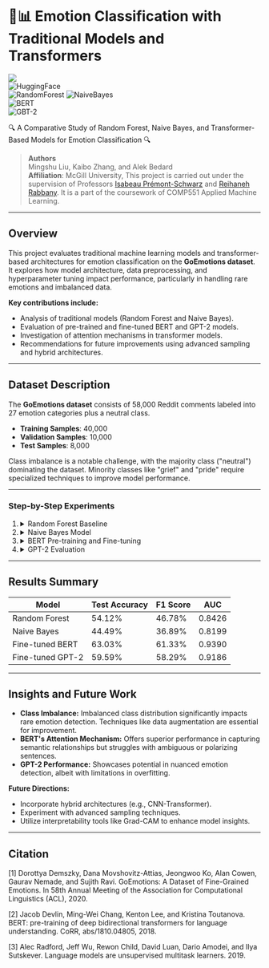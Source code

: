 # 🧠📊 Emotion Classification with Traditional Models and Transformers  
![](https://img.shields.io/badge/python-3.10%2B-blue?logo=Python)  
![HuggingFace](https://img.shields.io/badge/huggingface-transformers-yellow?logo=huggingface)  
![RandomForest](https://img.shields.io/badge/Random%20Forest-parametric_model-green)
![NaiveBayes](https://img.shields.io/badge/Naive%20Bayes-nonparametric_model-lightblue)  
![BERT](https://img.shields.io/badge/BERT-fine_tuning-red)  
![GBT-2](https://img.shields.io/badge/GBT2-fine_tuning-lightgray)  

🔍 A Comparative Study of Random Forest, Naive Bayes, and Transformer-Based Models for Emotion Classification 🔍  

> **Authors**  
> Mingshu Liu, Kaibo Zhang, and Alek Bedard  
> **Affiliation**: McGill University, This project is carried out under the supervision of Professors [Isabeau Prémont-Schwarz](https://www.cs.mcgill.ca/~isabeau/) and [Reihaneh Rabbany](http://www.reirab.com/). It is a part of the coursework of COMP551 Applied Machine Learning.

---

## Overview  

This project evaluates traditional machine learning models and transformer-based architectures for emotion classification on the **GoEmotions dataset**. It explores how model architecture, data preprocessing, and hyperparameter tuning impact performance, particularly in handling rare emotions and imbalanced data.  

**Key contributions include:**  
- Analysis of traditional models (Random Forest and Naive Bayes).  
- Evaluation of pre-trained and fine-tuned BERT and GPT-2 models.  
- Investigation of attention mechanisms in transformer models.  
- Recommendations for future improvements using advanced sampling and hybrid architectures.  

---

## Dataset Description  

The **GoEmotions dataset** consists of 58,000 Reddit comments labeled into 27 emotion categories plus a neutral class.  

- **Training Samples**: 40,000  
- **Validation Samples**: 10,000  
- **Test Samples**: 8,000  

Class imbalance is a notable challenge, with the majority class ("neutral") dominating the dataset. Minority classes like "grief" and "pride" require specialized techniques to improve model performance.  

---

### Step-by-Step Experiments  

1. <details>  
    <summary>Random Forest Baseline</summary>  

    - Leveraged bag-of-words representation for text features.  
    - Achieved **training accuracy: 99.61%** and **test accuracy: 54.12%**, indicating significant overfitting.  
    - Struggled with rare emotions due to shallow feature representations.  
   </details>  

2. <details>  
    <summary>Naive Bayes Model</summary>  

    - Tuned smoothing hyperparameter (`alpha`) for optimal performance.  
    - Test accuracy: **44.49%**, F1 score: **36.89%**, and AUC: **0.8199%.**  
    - Highlighted limitations of the independence assumption in nuanced text classification.  
   </details>  

3. <details>  
    <summary>BERT Pre-training and Fine-tuning</summary>  

    - Pre-trained BERT struggled with **test accuracy: 3.33%**.  
    - Fine-tuned BERT achieved **accuracy: 63.03%, F1 score: 61.33%, and AUC: 0.9390%.**  
    - Attention analysis revealed strengths in token-level embedding and contextual relationships but struggled with rare emotions.  
   </details>  

4. <details>  
    <summary>GPT-2 Evaluation</summary>  

    - Fine-tuned GPT-2 achieved **accuracy: 59.59%** and **AUC: 0.9186%.**  
    - Demonstrated improvements over pre-trained performance but exhibited signs of overfitting.  
   </details>  

---

## Results Summary  

| Model                | Test Accuracy | F1 Score | AUC   |  
|----------------------|---------------|----------|-------|  
| Random Forest        | 54.12%        | 46.78%   | 0.8426 |  
| Naive Bayes          | 44.49%        | 36.89%   | 0.8199 |  
| Fine-tuned BERT      | 63.03%        | 61.33%   | 0.9390 |  
| Fine-tuned GPT-2     | 59.59%        | 58.29%   | 0.9186 |  

---

## Insights and Future Work  

- **Class Imbalance:** Imbalanced class distribution significantly impacts rare emotion detection. Techniques like data augmentation are essential for improvement.  
- **BERT's Attention Mechanism:** Offers superior performance in capturing semantic relationships but struggles with ambiguous or polarizing sentences.  
- **GPT-2 Performance:** Showcases potential in nuanced emotion detection, albeit with limitations in overfitting.  

**Future Directions:**  
- Incorporate hybrid architectures (e.g., CNN-Transformer).  
- Experiment with advanced sampling techniques.  
- Utilize interpretability tools like Grad-CAM to enhance model insights.  

---

## Citation  
[1] Dorottya Demszky, Dana Movshovitz-Attias, Jeongwoo Ko, Alan Cowen, Gaurav Nemade, and Sujith Ravi.
GoEmotions: A Dataset of Fine-Grained Emotions. In 58th Annual Meeting of the Association for Computational Linguistics (ACL), 2020.

[2] Jacob Devlin, Ming-Wei Chang, Kenton Lee, and Kristina Toutanova. BERT: pre-training of deep bidirectional
transformers for language understanding. CoRR, abs/1810.04805, 2018.

[3] Alec Radford, Jeff Wu, Rewon Child, David Luan, Dario Amodei, and Ilya Sutskever. Language models are
unsupervised multitask learners. 2019.
